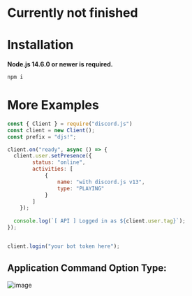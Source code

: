 # Currently not finished

# Installation

**Node.js 14.6.0 or newer is required.**

```js
npm i
```


# More Examples

```js
const { Client } = require("discord.js")
const client = new Client();
const prefix = "djs!";

client.on("ready", async () => {
  client.user.setPresence({
        status: "online",
        activities: [
            {
                name: "with discord.js v13",
                type: "PLAYING"
            }
        ]
    });
    
  console.log(`[ API ] Logged in as ${client.user.tag}`);
});


client.login("your bot token here");
```

## Application Command Option Type:

![image](https://user-images.githubusercontent.com/50886682/166117079-b780761d-f7a8-4266-a431-73e3e74f6c06.png)

